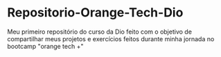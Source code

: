 # Repositorio-Orange-Tech-Dio
Meu primeiro repositório do curso da Dio feito com o objetivo de compartilhar meus projetos e exercícios feitos durante minha jornada no bootcamp "orange tech +"
